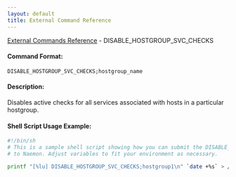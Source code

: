 ```yaml
---
layout: default
title: External Command Reference
---
```


<!--
************************************************
* AUTO GENERATED PAGE - USE ./update SCRIPT
************************************************
-->

<span class="glyphicon glyphicon-arrow-up"></span><a href="index.html"> External Commands Reference</a> - DISABLE_HOSTGROUP_SVC_CHECKS<br>

#### Command Format:

`DISABLE_HOSTGROUP_SVC_CHECKS;hostgroup_name`

#### Description:

Disables active checks for all services associated with hosts in a particular hostgroup.

#### Shell Script Usage Example:

```sh
#!/bin/sh
# This is a sample shell script showing how you can submit the DISABLE_HOSTGROUP_SVC_CHECKS command
# to Naemon. Adjust variables to fit your environment as necessary.

printf "[%lu] DISABLE_HOSTGROUP_SVC_CHECKS;hostgroup1\n" `date +%s` > /var/lib/naemon/naemon.cmd
```
